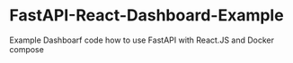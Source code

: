 # FastAPI-React-Dashboard-Example
Example Dashboarf code how to use FastAPI with React.JS and Docker compose
